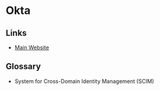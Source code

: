 # Okta

## Links

- [Main Website](https://okta.com)

## Glossary

- System for Cross-Domain Identity Management (SCIM)
